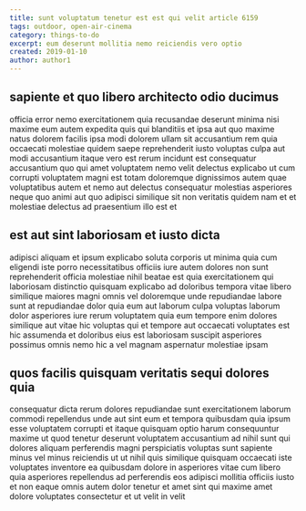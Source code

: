 ```yaml
---
title: sunt voluptatum tenetur est est qui velit article 6159
tags: outdoor, open-air-cinema
category: things-to-do
excerpt: eum deserunt mollitia nemo reiciendis vero optio
created: 2019-01-10
author: author1
---
```


## sapiente et quo libero architecto odio ducimus

officia error nemo exercitationem quia recusandae deserunt minima nisi maxime eum autem expedita quis qui blanditiis et ipsa aut quo maxime natus dolorem facilis ipsa modi dolorem ullam sit accusantium rem quia occaecati molestiae quidem saepe reprehenderit iusto voluptas culpa aut modi accusantium itaque vero est rerum incidunt est consequatur accusantium quo qui amet voluptatem nemo velit delectus explicabo ut cum corrupti voluptatem magni est totam doloremque dignissimos autem quae voluptatibus autem et nemo aut delectus consequatur molestias asperiores neque quo animi aut quo adipisci similique sit non veritatis quidem nam et et molestiae delectus ad praesentium illo est et

## est aut sint laboriosam et iusto dicta

adipisci aliquam et ipsum explicabo soluta corporis ut minima quia cum eligendi iste porro necessitatibus officiis iure autem dolores non sunt reprehenderit officia molestiae nihil beatae est quia exercitationem qui laboriosam distinctio quisquam explicabo ad doloribus tempora vitae libero similique maiores magni omnis vel doloremque unde repudiandae labore sunt at repudiandae dolor quia eum aut laborum culpa voluptas laborum dolor asperiores iure rerum voluptatem quia eum tempore enim dolores similique aut vitae hic voluptas qui et tempore aut occaecati voluptates est hic assumenda et doloribus eius est laboriosam suscipit asperiores possimus omnis nemo hic a vel magnam aspernatur molestiae ipsam

## quos facilis quisquam veritatis sequi dolores quia

consequatur dicta rerum dolores repudiandae sunt exercitationem laborum commodi repellendus unde aut sint eum et tempora quibusdam quia ipsum esse voluptatem corrupti et itaque quisquam optio harum consequuntur maxime ut quod tenetur deserunt voluptatem accusantium ad nihil sunt qui dolores aliquam perferendis magni perspiciatis voluptas sunt sapiente minus vel minus reiciendis ut ut nihil quis similique quisquam occaecati iste voluptates inventore ea quibusdam dolore in asperiores vitae cum libero quia asperiores repellendus ad perferendis eos adipisci mollitia officiis iusto et non eaque omnis autem dolor tenetur et amet sint qui maxime amet dolore voluptates consectetur et ut velit in velit
